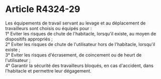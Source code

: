 # Article R4324-29

  
Les équipements de travail servant au levage et au déplacement de travailleurs sont choisis ou équipés pour :   
1° Eviter les risques de chute de l'habitacle, lorsqu'il existe, au moyen de dispositifs appropriés ;   
2° Eviter les risques de chute de l'utilisateur hors de l'habitacle, lorsqu'il existe ;   
3° Eviter les risques d'écrasement, de coincement ou de heurt de l'utilisateur ;   
4° Garantir la sécurité des travailleurs bloqués, en cas d'accident, dans l'habitacle et permettre leur dégagement.